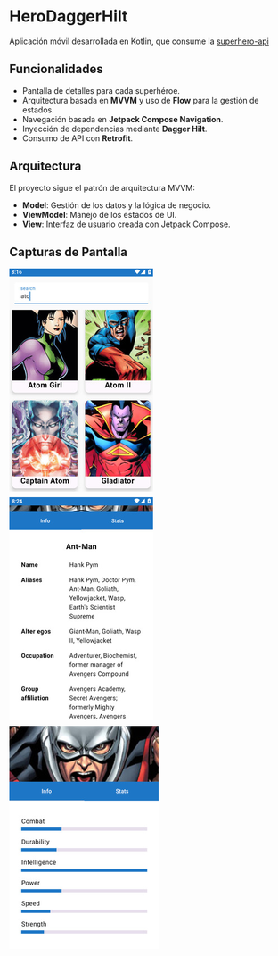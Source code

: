 # HeroDaggerHilt

Aplicación móvil desarrollada en Kotlin, que consume la [superhero-api](https://akabab.github.io/superhero-api/api/)

## Funcionalidades
- Pantalla de detalles para cada superhéroe.
- Arquitectura basada en **MVVM** y uso de **Flow** para la gestión de estados.
- Navegación basada en **Jetpack Compose Navigation**.
- Inyección de dependencias mediante **Dagger Hilt**.
- Consumo de API con **Retrofit**.

## Arquitectura

El proyecto sigue el patrón de arquitectura MVVM:
- **Model**: Gestión de los datos y la lógica de negocio.
- **ViewModel**: Manejo de los estados de UI.
- **View**: Interfaz de usuario creada con Jetpack Compose.

## Capturas de Pantalla
<div style="display: flex; flex-wrap: wrap; gap: 10px;">
    <img src="assets/HDMVVM-search.jpg" alt="search" width="258">
    <img src="assets/HDHMVVM-info.jpg" alt="info" width="258">
    <img src="assets/HDHMVVM-stats.jpg" alt="stats" width="268">
</div>
